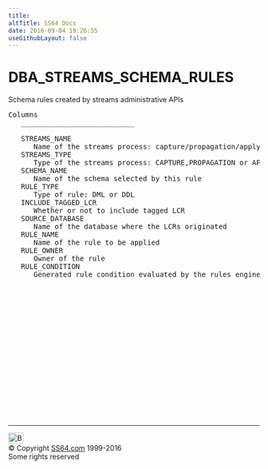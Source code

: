 ```yaml
---
title:
altTitle: SS64 Docs
date: 2016-09-04 19:26:55
useGithubLayout: false
---
```

<!-- #BeginLibraryItem "/Library/head_orad.lbi" --><!-- #EndLibraryItem --><h1>DBA_STREAMS_SCHEMA_RULES </h1><p> Schema rules created by streams administrative APIs </p> 
 
<pre>Columns
   ___________________________
 
   STREAMS_NAME
      Name of the streams process: capture/propagation/apply process
   STREAMS_TYPE
      Type of the streams process: CAPTURE,PROPAGATION or APPLY
   SCHEMA_NAME
      Name of the schema selected by this rule
   RULE_TYPE
      Type of rule: DML or DDL
   INCLUDE_TAGGED_LCR
      Whether or not to include tagged LCR
   SOURCE_DATABASE
      Name of the database where the LCRs originated
   RULE_NAME
      Name of the rule to be applied
   RULE_OWNER
      Owner of the rule
   RULE_CONDITION
      Generated rule condition evaluated by the rules engine

</pre><!-- #BeginLibraryItem "/Library/foot_orad.lbi" --><p>
<!-- oracle-footer -->
<ins class="adsbygoogle" style="display:inline-block;width:300px;height:250px" data-ad-client="ca-pub-6140977852749469" data-ad-slot="4275490898"></ins>
<script>
(adsbygoogle = window.adsbygoogle || []).push({});
</script></p>
<hr>
<div id="bl" class="footer"><a href="DBA_STREAMS_SCHEMA_RULES.html#"><img src="../images/top.png" width="30" height="22" alt="Back to the Top"></a></div>
<div id="br" class="footer, tagline">© Copyright <a href="http://ss64.com/">SS64.com</a> 1999-2016<br>
Some rights reserved</div>
<!-- #EndLibraryItem -->

